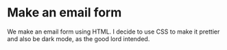 # Make an email form

We make an email form using HTML. I decide to use CSS to make it prettier and also be dark mode, as the good lord intended.
